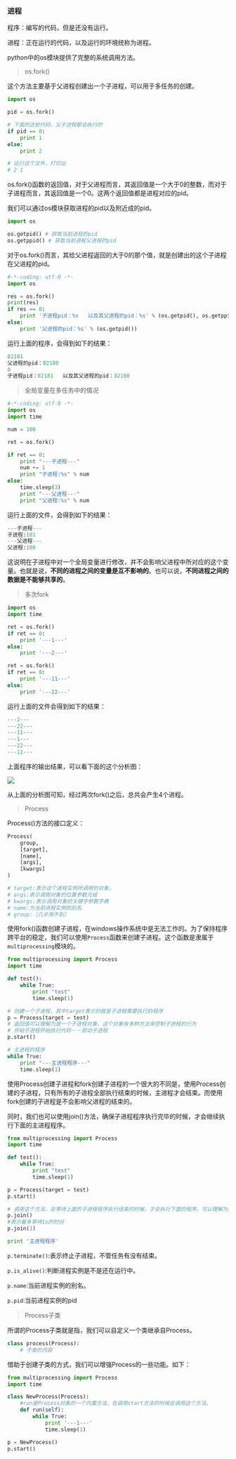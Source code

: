 ### 进程

程序：编写的代码，但是还没有运行。

进程：正在运行的代码，以及运行的环境统称为进程。

python中的os模块提供了完整的系统调用方法。

> os.fork()

这个方法主要基于父进程创建出一个子进程，可以用于多任务的创建。

```python
import os 

pid = os.fork()

# 下面的这些代码，父子进程都会执行的
if pid == 0:
    print 1
else:
    print 2

# 运行这个文件，打印出
# 2 1
```

os.fork()函数的返回值，对于父进程而言，其返回值是一个大于0的整数，而对于子进程而言，其返回值是一个0。这两个返回值都是进程对应的pid。

我们可以通过os模块获取进程的pid以及附近成的pid。

```python
import os

os.getpid() # 获取当前进程的pid
os.getppid() # 获取当前进程父进程的pid
```
对于os.fork()而言，其给父进程返回的大于0的那个值，就是创建出的这个子进程在父进程的pid。

```python
#-*-coding: utf-8 -*-
import os

res = os.fork()
print(res)
if res == 0:
	print '子进程pid：%s   以及其父进程的pid：%s' % (os.getpid(), os.getppid())
else:
	print '父进程的pid：%s' % (os.getpid())
```

运行上面的程序，会得到如下的结果：

```python
82181
父进程的pid：82180
0
子进程pid：82181   以及其父进程的pid：82180
```

> 全局变量在多任务中的情况

```python
#-*-coding: utf-8 -*-
import os
import time

num = 100

ret = os.fork()

if ret == 0:
	print "---子进程---"
	num += 1
	print "子进程:%s" % num
else:
	time.sleep(3)
	print "---父进程---"
	print "父进程:%s" % num
```

运行上面的文件，会得到如下的结果：

```python
---子进程---
子进程:101
---父进程---
父进程:100
```
这说明在子进程中对一个全局变量进行修改，并不会影响父进程中所对应的这个变量。也就是说，**不同的进程之间的变量是互不影响的**。也可以说，**不同进程之间的数据是不能够共享的**。

> 多次fork

```python
import os
import time

ret = os.fork()
if ret == 0:
    print '---1---'
else:
    print '---2---'

ret = os.fork()
if ret == 0:
    print '---11---'
else:
    print '---22---'

```

运行上面的文件会得到如下的结果：

```python
---2---
---22---
---11---
---1---
---22---
---11---
```
上面程序的输出结果，可以看下面的这个分析图：

![](http://ww1.sinaimg.cn/large/006FmM8yly1fjuxkgj50aj30oc0jiwgi.jpg)

从上面的分析图可知，经过两次fork()之后，总共会产生4个进程。

> Process

Process()方法的接口定义：

```python
Process(
    group,
    [target],
    [name],
    [args],
    [kwargs]
)

# target:表示这个进程实例所调用的对象。
# args:表示调用对象的位置参数元组
# kwargs:表示调用对象的关键字参数字典
# name:为当前进程实例的别名
# group:［几乎用不到］
```

使用fork()函数创建子进程，在windows操作系统中是无法工作的。为了保持程序跨平台的稳定，我们可以使用`Process`函数来创建子进程。这个函数是隶属于`multiprocessing`模块的。

```python
from multiprocessing import Process
import time

def test():
    while True:
        print "test"
        time.sleep(1)

# 创建一个子进程，其中target表示的就是子进程需要执行的程序
p = Process(target = test)
# 返回值可以理解为是一个子进程对象，这个对象有多种方法来控制子进程的行为
# 开始子进程开始执行代码－－启动子进程
p.start()

# 主进程的程序
while True:
    print "---主进程程序---"
    time.sleep(1)
```
使用Process创建子进程和fork创建子进程的一个很大的不同是，使用Process创建的子进程，只有所有的子进程全部执行结束的时候，主进程才会结束。而使用fork创建的子进程是不会影响父进程的结束的。

同时，我们也可以使用join()方法，确保子进程程序执行完毕的时候，才会继续执行下面的主进程程序。

```python
from multiprocessing import Process
import time

def test():
    while True:
        print "test"
        time.sleep(1)

p = Process(target = test)
p.start()

# 调用这个方法，会等待上面的子进程程序执行结束的时候，才会执行下面的程序。可以理解为阻塞。这个方法也可以接受一个时间参数(s为单位)，在等待该时间后，开始执行主进程代码。
p.join()
#表示最多等待1s的时间
p.join(1)

print '主进程程序'
```
`p.terminate()`:表示终止子进程，不管任务有没有结束。

`p.is_alive()`:判断进程实例是不是还在运行中。

`p.name`:当前进程实例的别名。

`p.pid`:当前进程实例的pid

> Process子类

所谓的Process子类就是指，我们可以自定义一个类继承自Process。

```python
class process(Process):
    # 子类的内容
```
借助于创建子类的方式，我们可以增强Process的一些功能。如下：

```python
from multiprocessing import Process
import time

class NewProcess(Process):
    #run是Process对象的一个内置方法，在调用start方法的时候会调用这个方法。
    def run(self):
        while True:
            print '---1---'
            time.sleep(1)

p = NewProcess()
p.start()
```